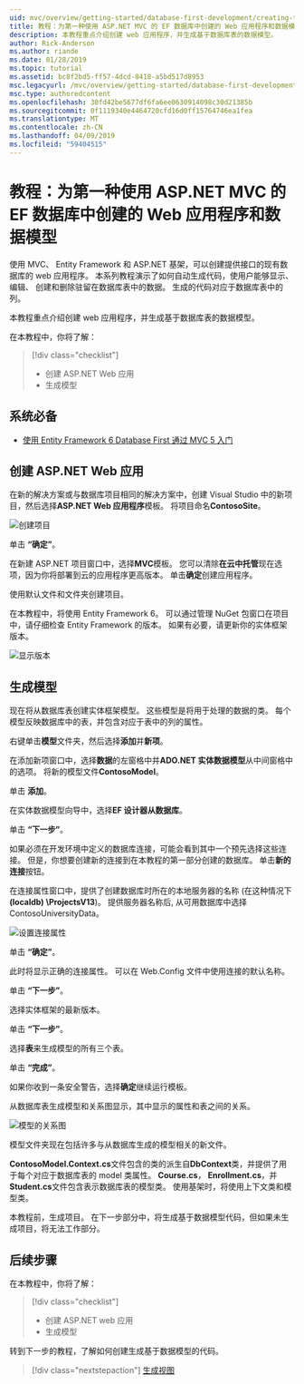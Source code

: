 ```yaml
---
uid: mvc/overview/getting-started/database-first-development/creating-the-web-application
title: 教程：为第一种使用 ASP.NET MVC 的 EF 数据库中创建的 Web 应用程序和数据模型
description: 本教程重点介绍创建 web 应用程序，并生成基于数据库表的数据模型。
author: Rick-Anderson
ms.author: riande
ms.date: 01/28/2019
ms.topic: tutorial
ms.assetid: bc8f2bd5-ff57-4dcd-8418-a5bd517d8953
msc.legacyurl: /mvc/overview/getting-started/database-first-development/creating-the-web-application
msc.type: authoredcontent
ms.openlocfilehash: 30fd42be5677df6fa6ee0630914098c30d21385b
ms.sourcegitcommit: 0f1119340e4464720cfd16d0ff15764746ea1fea
ms.translationtype: MT
ms.contentlocale: zh-CN
ms.lasthandoff: 04/09/2019
ms.locfileid: "59404515"
---
```

# <a name="tutorial-create-the-web-application-and-data-models-for-ef-database-first-with-aspnet-mvc"></a>教程：为第一种使用 ASP.NET MVC 的 EF 数据库中创建的 Web 应用程序和数据模型

 使用 MVC、 Entity Framework 和 ASP.NET 基架，可以创建提供接口的现有数据库的 web 应用程序。 本系列教程演示了如何自动生成代码，使用户能够显示、 编辑、 创建和删除驻留在数据库表中的数据。 生成的代码对应于数据库表中的列。

本教程重点介绍创建 web 应用程序，并生成基于数据库表的数据模型。

在本教程中，你将了解：

> [!div class="checklist"]
> * 创建 ASP.NET Web 应用
> * 生成模型

## <a name="prerequisites"></a>系统必备

* [使用 Entity Framework 6 Database First 通过 MVC 5 入门](setting-up-database.md)

## <a name="create-an-aspnet-web-app"></a>创建 ASP.NET Web 应用

在新的解决方案或与数据库项目相同的解决方案中，创建 Visual Studio 中的新项目，然后选择**ASP.NET Web 应用程序**模板。 将项目命名**ContosoSite**。

![创建项目](creating-the-web-application/_static/image1.png)

单击 **“确定”**。

在新建 ASP.NET 项目窗口中，选择**MVC**模板。 您可以清除**在云中托管**现在选项，因为你将部署到云的应用程序更高版本。 单击**确定**创建应用程序。

使用默认文件和文件夹创建项目。

在本教程中，将使用 Entity Framework 6。 可以通过管理 NuGet 包窗口在项目中，请仔细检查 Entity Framework 的版本。 如果有必要，请更新你的实体框架版本。

![显示版本](creating-the-web-application/_static/image3.png)

## <a name="generate-the-models"></a>生成模型

现在将从数据库表创建实体框架模型。 这些模型是将用于处理的数据的类。 每个模型反映数据库中的表，并包含对应于表中的列的属性。

右键单击**模型**文件夹，然后选择**添加**并**新项**。

在添加新项窗口中，选择**数据**的左窗格中并**ADO.NET 实体数据模型**从中间窗格中的选项。 将新的模型文件**ContosoModel**。

单击 **添加**。

在实体数据模型向导中，选择**EF 设计器从数据库**。

单击 **“下一步”**。

如果必须在开发环境中定义的数据库连接，可能会看到其中一个预先选择这些连接。 但是，你想要创建新的连接到在本教程的第一部分创建的数据库。 单击**新的连接**按钮。

在连接属性窗口中，提供了创建数据库时所在的本地服务器的名称 (在这种情况下 **(localdb) \ProjectsV13**)。 提供服务器名称后, 从可用数据库中选择 ContosoUniversityData。

![设置连接属性](creating-the-web-application/_static/image8.png)

单击 **“确定”**。

此时将显示正确的连接属性。 可以在 Web.Config 文件中使用连接的默认名称。

单击 **“下一步”**。

选择实体框架的最新版本。

单击 **“下一步”**。

选择**表**来生成模型的所有三个表。

单击 **“完成”**。

如果你收到一条安全警告，选择**确定**继续运行模板。

从数据库表生成模型和关系图显示，其中显示的属性和表之间的关系。

![模型的关系图](creating-the-web-application/_static/image11.png)

模型文件夹现在包括许多与从数据库生成的模型相关的新文件。

**ContosoModel.Context.cs**文件包含的类的派生自**DbContext**类，并提供了用于每个对应于数据库表的 model 类属性。 **Course.cs**， **Enrollment.cs**，并**Student.cs**文件包含表示数据库表的模型类。 使用基架时，将使用上下文类和模型类。

本教程前，生成项目。 在下一步部分中，将生成基于数据模型代码，但如果未生成项目，将无法工作部分。

## <a name="next-steps"></a>后续步骤

在本教程中，你将了解：

> [!div class="checklist"]
> * 创建 ASP.NET web 应用
> * 生成模型

转到下一步的教程，了解如何创建生成基于数据模型的代码。
> [!div class="nextstepaction"]
> [生成视图](generating-views.md)
